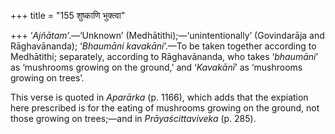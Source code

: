+++
title = "155 शुष्काणि भुक्त्वा"

+++
‘*Ajñātam*’.—‘Unknown’ (Medhātithi);—‘unintentionally’ (Govindarāja and
Rāghavānanda); ‘*Bhaumāni kavakāni*’.—To be taken together according to
Medhātithi; separately, according to Rāghavānanda, who takes
‘*bhaumāni*’ as ‘mushrooms growing on the ground,’ and ‘*Kavakānī*’ as
‘mushrooms growing on trees’.

This verse is quoted in *Aparārka* (p. 1166), which adds that the
expiation here prescribed is for the eating of mushrooms growing on the
ground, not those growing on trees;—and in *Prāyaścittaviveka* (p. 285).



